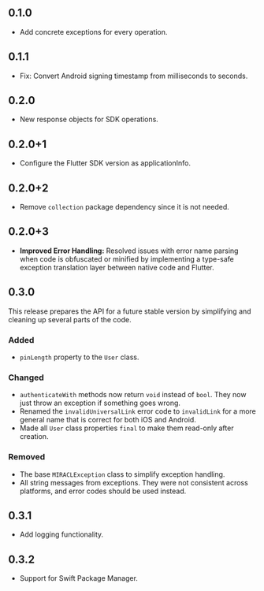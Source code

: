 ## 0.1.0

* Add concrete exceptions for every operation.

## 0.1.1

* Fix: Convert Android signing timestamp from milliseconds to seconds.

## 0.2.0

* New response objects for SDK operations.

## 0.2.0+1

* Configure the Flutter SDK version as applicationInfo.

## 0.2.0+2

* Remove `collection` package dependency since it is not needed.

## 0.2.0+3

* **Improved Error Handling:** Resolved issues with error name parsing when code is obfuscated or minified by implementing a type-safe exception translation layer between native code and Flutter.

## 0.3.0

This release prepares the API for a future stable version by simplifying and cleaning up several parts of the code.

### Added
- `pinLength` property to the `User` class.

### Changed
- `authenticateWith` methods now return `void` instead of `bool`. They now just throw an exception if something goes wrong.
- Renamed the `invalidUniversalLink` error code to `invalidLink` for a more general name that is correct for both iOS and Android.
- Made all `User` class properties `final` to make them read-only after creation.

### Removed
- The base `MIRACLException` class to simplify exception handling.
- All string messages from exceptions. They were not consistent across platforms, and error codes should be used instead.

## 0.3.1

* Add logging functionality.

## 0.3.2

* Support for Swift Package Manager.
